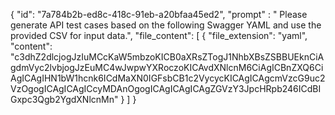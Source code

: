 {
  "id": "7a784b2b-ed8c-418c-91eb-a20bfaa45ed2",
  "prompt" : " Please generate API test cases based on the following Swagger YAML and use the provided CSV for input data.",
  "file_content": [
    {
      "file_extension": "yaml",
      "content": "c3dhZ2dlcjogJzIuMCcKaW5mbzoKICB0aXRsZTogJ1NhbXBsZSBBUEknCiAgdmVyc2lvbjogJzEuMC4wJwpwYXRoczoKICAvdXNlcnM6CiAgICBnZXQ6CiAgICAgIHN1bW1hcnk6ICdMaXN0IGFsbCB1c2VycycKICAgICAgcmVzcG9uc2VzOgogICAgICAgICcyMDAnOgogICAgICAgICAgZGVzY3JpcHRpb246ICdBIGxpc3Qgb2YgdXNlcnMn"
    }
  ]
}

